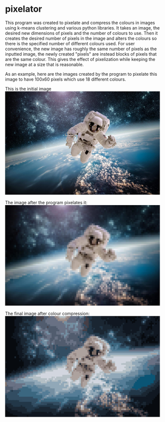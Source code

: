 # pixelator

This program was created to pixelate and compress the colours in images using k-means clustering and various python libraries. It takes an image, the desired new dimensions of pixels and the number of colours to use. Then it creates the desired number of pixels in the image and alters the colours so there is the specified number of different colours used. For user convenience, the new image has roughly the same number of pixels as the inputted image, the newly created "pixels" are instead blocks of pixels that are the same colour. This gives the effect of pixelization while keeping the new image at a size that is reasonable. 

As an example, here are the images created by the program to pixelate this image to have 100x60 pixels which use 18 different colours. 

This is the initial image
![](Space.jpg)

The image after the program pixelates it:
![](pixelated_Space.jpg)

The final image after colour compression:
![](final_Space.jpg)
